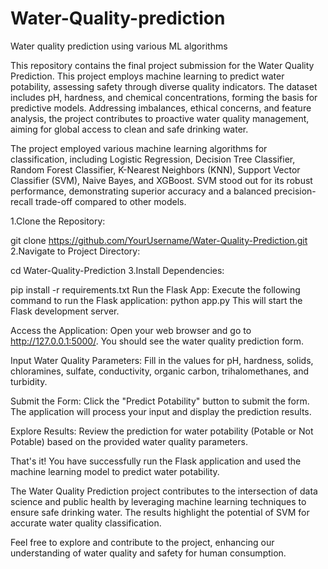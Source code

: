 # Water-Quality-prediction
Water quality prediction using various ML algorithms

This repository contains the final project submission for the Water Quality Prediction. This project employs machine learning to predict water potability, assessing safety through diverse quality indicators. The dataset includes pH, hardness, and chemical concentrations, forming the basis for predictive models. Addressing imbalances, ethical concerns, and feature analysis, the project contributes to proactive water quality management, aiming for global access to clean and safe drinking water.

The project employed various machine learning algorithms for classification, including Logistic Regression, Decision Tree Classifier, Random Forest Classifier, K-Nearest Neighbors (KNN), Support Vector Classifier (SVM), Naive Bayes, and XGBoost. SVM stood out for its robust performance, demonstrating superior accuracy and a balanced precision-recall trade-off compared to other models.

1.Clone the Repository:

git clone https://github.com/YourUsername/Water-Quality-Prediction.git
2.Navigate to Project Directory:

cd Water-Quality-Prediction
3.Install Dependencies:

pip install -r requirements.txt
Run the Flask App: Execute the following command to run the Flask application:
python app.py
This will start the Flask development server.

Access the Application: Open your web browser and go to http://127.0.0.1:5000/. You should see the water quality prediction form.

Input Water Quality Parameters: Fill in the values for pH, hardness, solids, chloramines, sulfate, conductivity, organic carbon, trihalomethanes, and turbidity.

Submit the Form: Click the "Predict Potability" button to submit the form. The application will process your input and display the prediction results.

Explore Results: Review the prediction for water potability (Potable or Not Potable) based on the provided water quality parameters.

That's it! You have successfully run the Flask application and used the machine learning model to predict water potability.

The Water Quality Prediction project contributes to the intersection of data science and public health by leveraging machine learning techniques to ensure safe drinking water. The results highlight the potential of SVM for accurate water quality classification.

Feel free to explore and contribute to the project, enhancing our understanding of water quality and safety for human consumption.
